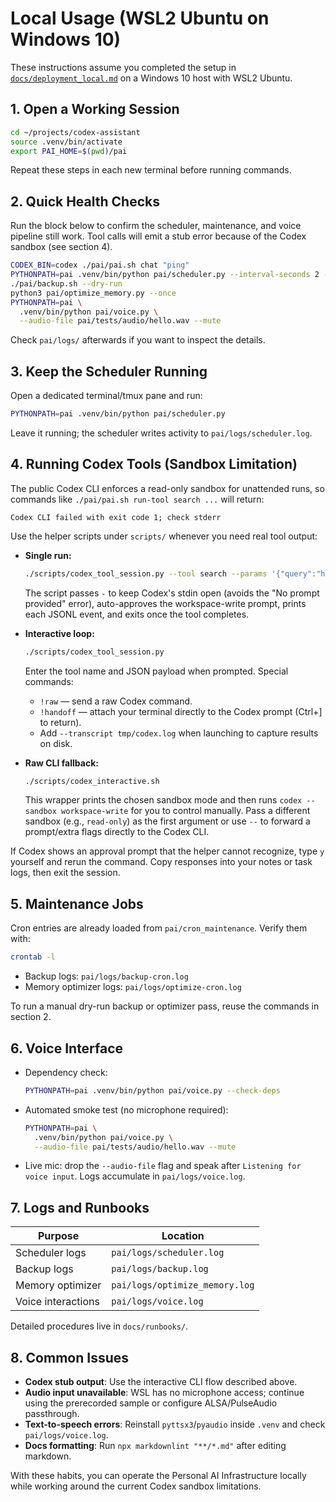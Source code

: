 # Local Usage (WSL2 Ubuntu on Windows 10)

These instructions assume you completed the setup in
[`docs/deployment_local.md`](docs/deployment_local.md) on a Windows 10 host with
WSL2 Ubuntu.

## 1. Open a Working Session

```bash
cd ~/projects/codex-assistant
source .venv/bin/activate
export PAI_HOME=$(pwd)/pai
```

Repeat these steps in each new terminal before running commands.

## 2. Quick Health Checks

Run the block below to confirm the scheduler, maintenance, and voice pipeline
still work. Tool calls will emit a stub error because of the Codex sandbox (see
section 4).

```bash
CODEX_BIN=codex ./pai/pai.sh chat "ping"
PYTHONPATH=pai .venv/bin/python pai/scheduler.py --interval-seconds 2 --cycles 4
./pai/backup.sh --dry-run
python3 pai/optimize_memory.py --once
PYTHONPATH=pai \
  .venv/bin/python pai/voice.py \
  --audio-file pai/tests/audio/hello.wav --mute
```

Check `pai/logs/` afterwards if you want to inspect the details.

## 3. Keep the Scheduler Running

Open a dedicated terminal/tmux pane and run:

```bash
PYTHONPATH=pai .venv/bin/python pai/scheduler.py
```

Leave it running; the scheduler writes activity to `pai/logs/scheduler.log`.

## 4. Running Codex Tools (Sandbox Limitation)

The public Codex CLI enforces a read-only sandbox for unattended runs, so
commands like `./pai/pai.sh run-tool search ...` will return:

```text
Codex CLI failed with exit code 1; check stderr
```

Use the helper scripts under `scripts/` whenever you need real tool output:

- **Single run:**

  ```bash
  ./scripts/codex_tool_session.py --tool search --params '{"query":"hello world"}'
  ```

  The script passes `-` to keep Codex's stdin open (avoids the "No prompt
  provided" error), auto-approves the workspace-write prompt, prints each JSONL
  event, and exits once the tool completes.

- **Interactive loop:**

  ```bash
  ./scripts/codex_tool_session.py
  ```

  Enter the tool name and JSON payload when prompted. Special commands:
  - `!raw` — send a raw Codex command.
  - `!handoff` — attach your terminal directly to the Codex prompt (Ctrl+] to
    return).
  - Add `--transcript tmp/codex.log` when launching to capture results on disk.

- **Raw CLI fallback:**

  ```bash
  ./scripts/codex_interactive.sh
  ```

  This wrapper prints the chosen sandbox mode and then runs
  `codex --sandbox workspace-write` for you to control manually. Pass a
  different sandbox (e.g., `read-only`) as the first argument or use `--` to
  forward a prompt/extra flags directly to the Codex CLI.

If Codex shows an approval prompt that the helper cannot recognize, type `y`
yourself and rerun the command. Copy responses into your notes or task logs,
then exit the session.

## 5. Maintenance Jobs

Cron entries are already loaded from `pai/cron_maintenance`. Verify them with:

```bash
crontab -l
```

- Backup logs: `pai/logs/backup-cron.log`
- Memory optimizer logs: `pai/logs/optimize-cron.log`

To run a manual dry-run backup or optimizer pass, reuse the commands in
section 2.

## 6. Voice Interface

- Dependency check:

  ```bash
  PYTHONPATH=pai .venv/bin/python pai/voice.py --check-deps
  ```

- Automated smoke test (no microphone required):

  ```bash
  PYTHONPATH=pai \
    .venv/bin/python pai/voice.py \
    --audio-file pai/tests/audio/hello.wav --mute
  ```

- Live mic: drop the `--audio-file` flag and speak after `Listening for voice input`.
  Logs accumulate in `pai/logs/voice.log`.

## 7. Logs and Runbooks

| Purpose            | Location                     |
|--------------------|------------------------------|
| Scheduler logs     | `pai/logs/scheduler.log`     |
| Backup logs        | `pai/logs/backup.log`        |
| Memory optimizer   | `pai/logs/optimize_memory.log`|
| Voice interactions | `pai/logs/voice.log`         |

Detailed procedures live in `docs/runbooks/`.

## 8. Common Issues

- **Codex stub output**: Use the interactive CLI flow described above.
- **Audio input unavailable**: WSL has no microphone access; continue using the
  prerecorded sample or configure ALSA/PulseAudio passthrough.
- **Text-to-speech errors**: Reinstall `pyttsx3`/`pyaudio` inside `.venv` and
  check `pai/logs/voice.log`.
- **Docs formatting**: Run `npx markdownlint "**/*.md"` after editing markdown.

With these habits, you can operate the Personal AI Infrastructure locally while
working around the current Codex sandbox limitations.
